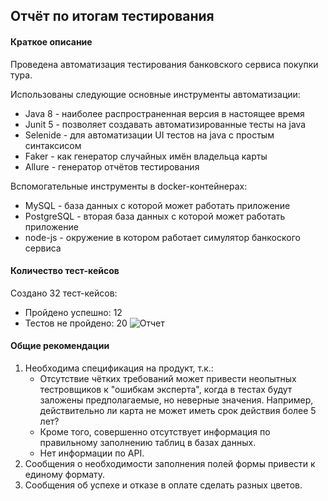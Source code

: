 ## Отчёт по итогам тестирования

#### Краткое описание

Проведена автоматизация тестирования банковского сервиса покупки тура.

Использованы следующие основные инструменты автоматизации:
* Java 8 - наиболее распространенная версия в настоящее время
* Junit 5 - позволяет создавать автоматизированные тесты на java 
* Selenide - для автоматизации UI тестов на java c простым синтаксисом
* Faker - как генератор случайных имён владельца карты 
* Allure - генератор отчётов тестирования

Вспомогательные инструменты в docker-контейнерах:
* MySQL - база данных с которой может работать приложение
* PostgreSQL - вторая база данных с которой может работать приложение
* node-js - окружение в котором работает симулятор банкоского сервиса 

#### Количество тест-кейсов

Создано 32 тест-кейсов:
* Пройдено успешно: 12
* Тестов не пройдено: 20
![Отчет](https://s167iva.storage.yandex.net/rdisk/21e1757f0725ca5f15cb32518816fcd513a2228095fa85ff0e0c10bae4b0e497/5e2e05eb/xePX3pH8N_Pt9xYGvskha2osU9LXkXX0ya2BQUVD9N3TBvC0oTbkFFrn2kTHayvbpFcPzI1sH7zDmw_DOF1wLw==?uid=17445&filename=2020-01-26_19-22-23.png&disposition=inline&hash=&limit=0&content_type=image%2Fpng&owner_uid=17445&fsize=16216&hid=b049ef18b3383eae5324a9f822b9edbb&media_type=image&tknv=v2&etag=435dc351db366458d8e43cd9c41db673&rtoken=ooB87i1gAG6X&force_default=yes&ycrid=na-06ce0b9bf750a6f312f4069ffc7c1b51-downloader3h&ts=59d11c1cd10c0&s=bfc731fa4b1b23edaef8b3a3d1139faaa37db0736f04df7f2a4d91aca6f87a5a&pb=U2FsdGVkX1_L2LekgeftV4xc0JbUiWE17urpPaViBi7ux5mcmAdsZ8DSYMrIRORvsCHAt8k6kn9yQ3pvkaUMOgm5B2sHepEjru7RqbNNnWE)

#### Общие рекомендации

1. Необходима спецификация на продукт, т.к.:
    * Отсутствие чётких требований может привести неопытных тестровщиков к "ошибкам эксперта", когда в тестах будут заложены предполагаемые, но неверные значения.
        Например, действительно ли карта не может иметь срок действия более 5 лет? 
    * Кроме того, совершенно отсутствует информация по правильному заполнению таблиц в базах данных.
    * Нет информации по API.
1. Сообщения о необходимости заполнения полей формы привести к единому формату.
1. Сообщения об успехе и отказе в оплате сделать разных цветов.
